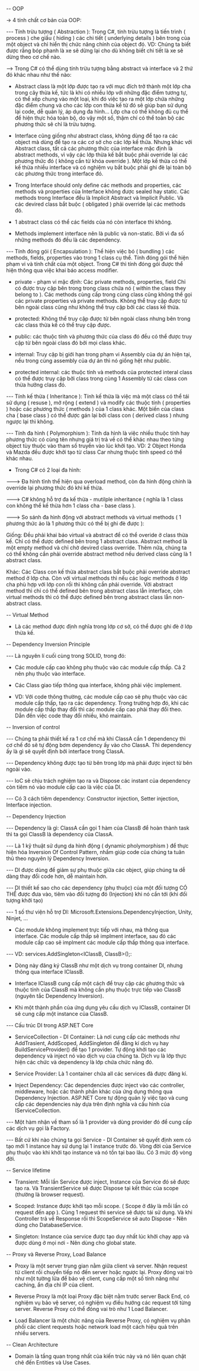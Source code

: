 -- OOP

-> 4 tính chất cơ bản của OOP:

--- Tính trừu tượng ( Abstraction ): Trong C#, tính trừu tượng là tiến trình ( process ) che giấu ( hiding ) các chi tiết ( underlying details ) bên trong của một object và chỉ hiển thị chức năng chính của object đó. VD: Chúng ta biết được rằng bóp phanh là xe sẽ dừng lại cho dù không biết chi tiết là xe sẽ dừng theo cơ chế nào.

--> Trong C# có thể dùng tính trừu tượng bằng abstract và interface và 2 thứ đó khác nhau như thế nào:

- Abstract class là một lớp được tạo ra với mục đích trở thành một lớp cha trong cây thừa kế, tức là khi có nhiều lớp với những đặc điểm tương tự, có thể xếp chung vào một loại, khi đó việc tạo ra một lớp chứa những đặc điểm chung và cho các lớp con thừa kế từ đó sẽ giúp bạn sử dụng lại code, dễ quản lý, áp dụng đa hình... Lớp cha có thể không đủ cụ thể để hiện thực hóa toàn bộ, do vậy một số, thậm chí có thể toàn bộ các phương thức sẽ chỉ là trừu tượng.

- Interface cũng giống như abstract class, không dùng để tạo ra các object mà dùng để tạo ra các cơ sở cho các lớp kế thửa. Nhưng khác với Abstract class, tất cả các phương thức của interface mặc định là abstract methods, vì vậy các lớp thừa kế bắt buộc phải override lại các phương thức đó ( không cần từ khóa override ). Một lớp kế thừa có thể kế thừa nhiều interface và có nghiệm vụ bắt buộc phải ghi đè lại toàn bộ các phương thức trong interface đó.

- Trong Interface should only define các methods and properties, các methods và properties của Interface không được sealed hay static. Các methods trong Interface đều là Implicit Abstract và Implicit Public. Và các devired class bắt buộc ( obligated ) phải override lại các methods đó.

- 1 abstract class có thể các fields của nó còn interface thì không.

- Methods implement interface nên là public và non-static. Bởi vì đa số những methods đó đều là các dependency.

--- Tính đóng gói ( Encapsulation ): Thể hiện việc bó ( bundling ) các methods, fields, properties vào trong 1 class cụ thể. Tính đóng gói thể hiện phạm vi và tính chất của một object. Trong C# thì tính đóng gói được thể hiện thông qua việc khai báo access modifier.

- private - phạm vi mặc định: Các private methods, properties, field Chỉ có được truy cập bên trong trong class chứa nó ( within the class they belong to ). Các methods cùng cấp trong cùng class cũng không thể gọi các private properties và private methods. Không thể truy cập được từ bên ngoài class cũng như không thể truy cập bởi các class kế thừa.

- protected: Không thể truy cập được từ bên ngoài class nhưng bên trong các class thừa kế có thể truy cập được.

- public: các thuộc tính và phương thức của class đó đều có thể được truy cập từ bên ngoài class đó bởi mọi class khác.

- internal: Truy cập bị giới hạn trong phạm vi Assembly của dự án hiện tại, nếu trong cùng assembly của dự án thì nó giống hệt như public.

- protected internal: các thuộc tính và methods của protected interal class có thể được truy cập bởi class trong cùng 1 Assembly từ các class con thừa hưởng class đó.

--- Tính kế thừa ( Inheritance ): Tính kế thừa là việc mà một class có thể tái sử dụng ( resuse ), mở rộng ( extend ) và modify các thuộc tính ( properties ) hoặc các phương thức ( methods ) của 1 class khác. Một biến của class cha ( base class ) có thể được gán lại bởi class con ( derived class ) nhưng ngược lại thì không.

--- Tính đa hình ( Polymorphism ): Tính da hình là việc nhiều thuộc tính hay phương thức có cùng tên nhưng giá trị trả về có thể khác nhau theo từng object tùy thuộc vào tham số truyền vào lúc khởi tạo. VD: 2 Object Honda và Mazda đều được khởi tạo từ class Car nhưng thuộc tính speed có thể khác nhau.

- Trong C# có 2 loại đa hình:

---> Đa hình tĩnh thể hiện qua overload method, còn đa hình động chính là override lại phương thức đó khi kế thừa.

---> C# không hỗ trợ đa kế thừa - mutilple inheritance ( nghĩa là 1 class con không thể kế thừa hơn 1 class cha - base class ).

---> So sánh đa hình động với abstract methods và virtual methods ( 1 phương thức ảo là 1 phương thức có thể bị ghi đè được ):

Giống: Đều phải khai báo virtual và abstract để có thể overide ở class thừa kế. Chỉ có thể được defined bên trong 1 abstract class. Abstract method là một empty method và chỉ chờ devired class override. Thêm nữa, chúng ta có thể không cần phải override abstract method nếu derived class cũng là 1 abstract class.

Khác: Các Class con kế thừa abstract class bắt buộc phải override abstract method ở lớp cha. Còn với virtual methods thì nếu các logic methods ở lớp cha phù hợp với lớp con rồi thì không cần phải override. Với abstract method thì chỉ có thể defined bên trong abstract class lẫn interface, còn virtual methods thì có thể được defined bên trong abstract class lẫn non-abstract class.

-- Virtual Method

- Là các method được định nghĩa trong lớp cơ sở, có thể được ghi đè ở lớp thừa kế.

-- Dependency Inversion Principle

--- Là nguyên lí cuối cùng trong SOLID, trong đó:

- Các module cấp cao không phụ thuộc vào các module cấp thấp. Cả 2 nên phụ thuộc vào interface.

- Các Class giao tiếp thông qua interface, không phải việc implement.

- VD: Với code thông thường, các module cấp cao sẽ phụ thuộc vào các module cấp thấp, tạo ra các dependency. Trong trường hợp đó, khi các module cấp thấp thay đổi thì các module cấp cao phải thay đổi theo. Dẫn đến việc code thay đổi nhiều, khó maintain.

-- Inversion of control

--- Chúng ta phải thiết kế ra 1 cơ chế mà khi ClassA cần 1 dependency thì cơ chế đó sẽ tự động bơm dependency ấy vào cho ClassA. Thì dependency ấy là gì sẽ quyết định bởi interface trong ClassA.

--- Dependency không được tạo từ bên trong lớp mà phải được inject từ bên ngoài vào.

--- IoC sẽ chịu trách nghiệm tạo ra và Dispose các instant của dependency còn tiêm nó vào module cấp cao là việc của DI.

--- Có 3 cách tiêm dependency: Constructor injection, Setter injection, Interface injection.

-- Dependency Injection

--- Dependency là gì: ClassA cần gọi 1 hàm của ClassB để hoàn thành task thì ta gọi ClassB là dependency của ClassA.

--- Là 1 kỹ thuật sử dụng da hình động ( dynamic pholymorphism ) để thực hiện hóa Inversion Of Control Pattern, nhắm giúp code của chúng ta tuân thủ theo nguyên lý Dependency Inversion.

--- DI được dùng để giảm sự phụ thuộc giữa các object, giúp chúng ta dễ dàng thay đổi code hơn, dễ maintain hơn.

--- DI thiết kế sao cho các dependency (phụ thuộc) của một đối tượng CÓ THỂ được đưa vào, tiêm vào đối tượng đó (Injection) khi nó cần tới (khi đối tượng khởi tạo)

--- 1 số thư viện hỗ trợ DI: Microsoft.Extensions.DependencyInjection, Unity, Ninjet, ...

- Các module không implement trực tiếp với nhau, mà thông qua interface. Các module cấp thấp sẽ implment interface, sau đó các module cấp cao sẽ implment các module cấp thấp thông qua interface.

--- VD: services.AddSingleton<IClassB, ClassB>();:

- Dòng này đăng ký ClassB như một dịch vụ trong container DI, nhưng thông qua interface IClassB.

- Interface IClassB cung cấp một cách để truy cập các phương thức và thuộc tính của ClassB mà không cần phụ thuộc trực tiếp vào ClassB (nguyên tắc Dependency Inversion).

- Khi một thành phần của ứng dụng yêu cầu dịch vụ IClassB, container DI sẽ cung cấp một instance của ClassB.

--- Cấu trúc DI trong ASP.NET Core

- ServiceCollection - DI Container: Là nơi cung cấp các methods như AddTrasient, AddScoped, AddSingleton để đăng kí dịch vụ hay BuildServiceProvider() để tạo 1 provider. Tự động khởi tạo các dependency và inject nó vào dịch vụ của chúng ta. Dịch vụ là lớp thực hiện các chức và dependency là lớp chứa chức năng đó.

- Service Provider: Là 1 container chứa all các services đã được đăng kí.

- Inject Dependency: Các dependencies được inject vào các controller, middleware, hoặc các thành phần khác của ứng dụng thông qua Dependency Injection. ASP.NET Core tự động quản lý việc tạo và cung cấp các dependencies này dựa trên định nghĩa và cấu hình của IServiceCollection.

--- Một hàm nhận về tham số là 1 provider và dùng provider đó để cung cấp các dịch vụ gọi là Factory.

--- Bất cứ khi nào chúng ta gọi Service - DI Container sẽ quyết định xem có tạo mới 1 instance hay sử dụng lại 1 instance trước đó. Vòng đời của Service phụ thuộc vào khi khởi tạo instance và nó tồn tại bao lâu. Có 3 mức độ vòng đời.

-- Service lifetime

- Transient: Mỗi lần Service được inject, Instance của Service đó sẽ được tạo ra. Và TransientService sẽ được Dispose tại kết thúc của scope (thường là browser request).

- Scoped: Instance được khởi tạo mỗi scope. ( Scope ở đây là mỗi lần có request đến app ). Cùng 1 request thì service sẽ được tái sử dụng. Và khi Controller trả về Response rồi thì ScopeService sẽ auto Dispose - Nên dùng cho DatabaseService.

- Singleton: Instance của service được tạo duy nhất lúc khởi chạy app và được dùng ở mọi nơi - Nên dùng cho global state.

-- Proxy và Reverse Proxy, Load Balance

- Proxy là một server trung gian nằm giữa client và server. Nhận request từ client rồi chuyển tiếp nó đến server hoặc ngược lại. Proxy đóng vai trò như một tường lửa để bảo vệ client, cung cấp một số tính năng như caching, ẩn địa chỉ IP của client.

- Reverse Proxy là một loại Proxy đặc biệt nằm trước server Back End, có nghiệm vụ bảo vệ server, có nghiệm vụ điều hướng các request tới từng server. Reverse Proxy có thể đóng vai trò như 1 Load Balancer.

- Load Balancer là một chức năng của Reverse Proxy, có nghiệm vụ phân phối các client requests hoặc network load một cách hiệu quả trên nhiều servers.

-- Clean Architecture

- Domain là tầng quan trọng nhất của kiến trúc này và nó liên quan chặt chẽ đến Entities và Use Cases.
